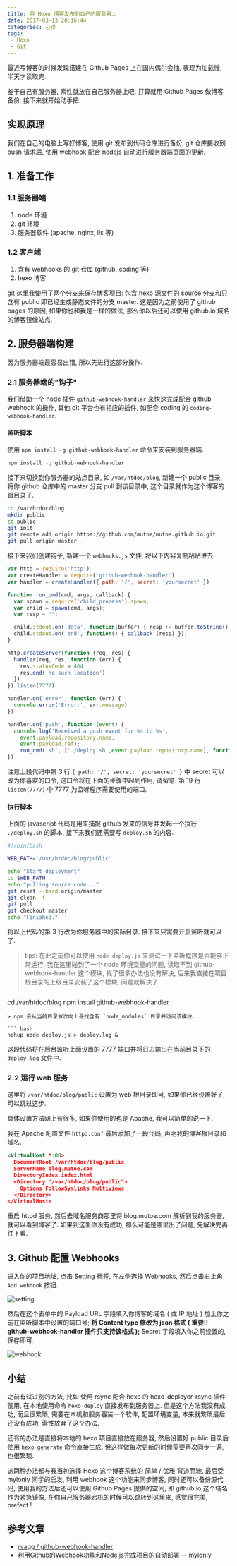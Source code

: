 ```yaml
---
title: 将 Hexo 博客发布到自己的服务器上
date: 2017-03-13 20:16:44
categories: 心得
tags:
 - Hexo
 - Git
---
```


最近写博客的时候发现搭建在 Github Pages 上在国内偶尔会抽, 表现为加载慢, 半天才读取完.

鉴于自己有服务器, 索性就放在自己服务器上吧, 打算就用 Github Pages 做博客备份. 接下来就开始动手把.

## 实现原理
我们在自己的电脑上写好博客, 使用 git 发布到代码仓库进行备份, git 仓库接收到 push 请求后, 使用 webhook 配合 nodejs 自动进行服务器端页面的更新.

<!-- more -->

## 1. 准备工作

### 1.1 服务器端
1. node 环境
1. git 环境
2. 服务器软件 (apache, nginx, iis 等)

### 1.2 客户端
1. 含有 webhooks 的 git 仓库 (github, coding 等)
2. hexo 博客

git 这里我使用了两个分支来保存博客项目: 包含 hexo 源文件的 source 分支和只含有 public 即已经生成静态文件的分支 master. 这是因为之前使用了 github pages 的原因, 如果你也和我是一样的做法, 那么你以后还可以使用 github.io 域名的博客镜像站点.

## 2. 服务器端构建

因为服务器端最容易出错, 所以先进行这部分操作.

### 2.1 服务器端的"钩子"

我们借助一个 node 插件 `github-webhook-handler` 来快速完成配合 github webhook 的操作, 其他 git 平台也有相应的插件, 如配合 coding 的 `coding-webhook-handler`.

#### 监听脚本

使用 `npm install -g github-webhook-handler` 命令来安装到服务器端.

``` bash
npm install -g github-webhook-handler
```

接下来切换到你服务器的站点目录, 如 `/var/htdoc/blog`, 新建一个 public 目录, 将你 github 仓库中的 master 分支 pull 到该目录中, 这个目录就作为这个博客的跟目录了.

``` bash
cd /var/htdoc/blog
mkdir public
cd public
git init
git remote add origin https://github.com/mutoe/mutoe.github.io.git
git pull origin master
```

接下来我们创建钩子, 新建一个 `webhooks.js` 文件, 将以下内容复制粘贴进去.

``` javascript
var http = require('http')
var createHandler = require('github-webhook-handler')
var handler = createHandler({ path: '/', secret: 'yoursecret' })

function run_cmd(cmd, args, callback) {
  var spawn = require('child_process').spawn;
  var child = spawn(cmd, args);
  var resp = "";

  child.stdout.on('data', function(buffer) { resp += buffer.toString(); });
  child.stdout.on('end', function() { callback (resp) });
}

http.createServer(function (req, res) {
  handler(req, res, function (err) {
    res.statusCode = 404
    res.end('no such location')
  })
}).listen(7777)

handler.on('error', function (err) {
  console.error('Error:', err.message)
})

handler.on('push', function (event) {
  console.log('Received a push event for %s to %s',
    event.payload.repository.name,
    event.payload.ref);
    run_cmd('sh', ['./deploy.sh',event.payload.repository.name], function(text){ console.log(text) });
})
```

注意上段代码中第 3 行 `{ path: '/', secret: 'yoursecret' }` 中 secret 可以改为你喜欢的口令, 这口令将在下面的步骤中起到作用, 请留意. 第 19 行 `listen(7777)` 中 7777 为监听程序需要使用的端口.

#### 执行脚本

上面的 javascript 代码是用来捕捉 github 发来的信号并发起一个执行 `./deploy.sh` 的脚本, 接下来我们还需要写 `deploy.sh` 的内容.

``` bash
#!/bin/bash

WEB_PATH='/usr/htdoc/blog/public'

echo "Start deployment"
cd $WEB_PATH
echo "pulling source code..."
git reset --hard origin/master
git clean -f
git pull
git checkout master
echo "Finished."
```

将以上代码的第 3 行改为你服务器中的实际目录. 接下来只需要开启监听就可以了.

> tips: 在此之前你可以使用 `node deploy.js` 来测试一下监听程序是否能够正常运行.
> 我在这里碰到了一个 node 环境变量的问题, 读取不到 github-webhook-handler 这个模块, 找了很多办法也没有解决, 后来我直接在项目根目录的上级目录安装了这个模块, 问题就解决了.
> ``` bash
  cd /var/htdoc/blog
  npm install github-webhook-handler
  ```
> npm 会从当前目录依次向上寻找含有 `node_modules` 目录并访问该模块.

``` bash
nohup node deploy.js > deploy.log &
```

这段代码将在后台监听上面设置的 7777 端口并将日志输出在当前目录下的 `deploy.log` 文件中.

### 2.2 运行 web 服务

这里将 `/var/htdoc/blog/public` 设置为 web 根目录即可, 如果你已经设置好了, 可以跳过这步.

具体设置方法网上有很多, 如果你使用的也是 Apache, 我可以简单的说一下.

我在 Apache 配置文件 `httpd.conf` 最后添加了一段代码, 声明我的博客根目录和域名.

``` xml
<VirtualHost *:80>
  DocumentRoot /var/htdoc/blog/public
  ServerName blog.mutoe.com
  DirectoryIndex index.html
  <Directory "/var/htdoc/blog/public">
    Options FollowSymlinks Multiviews
  </Directory>
</VirtualHost>
```

重启 httpd 服务, 然后去域名服务商那里将 blog.mutoe.com 解析到我的服务器, 就可以看到博客了. 如果到这里你没有成功, 那么可能是哪里出了问题, 先解决完再往下看.

## 3. Github 配置 Webhooks

进入你的项目地址, 点击 Setting 标签, 在左侧选择 Webhooks, 然后点击右上角 `Add webhook` 按钮.

![setting](//static.mutoe.com/2017/deploy-hexo-website-to-self-server/setting.png)

然后在这个表单中的 Payload URL 字段填入你博客的域名 ( 或 IP 地址 ) 加上你之前在监听脚本中设置的端口号; __将 Content type 修改为 json 格式 ( 重要!! github-webhook-handler 插件只支持该格式 );__ Secret 字段填入你之前设置的, 保存即可.

![webhook](//static.mutoe.com/2017/deploy-hexo-website-to-self-server/webhook.png)

## 小结

之前有试过别的方法, 比如 使用 rsync 配合 hexo 的 hexo-deployer-rsync 插件使用, 在本地使用命令 `hexo deploy` 直接发布到服务器上. 但是这个方法我没有成功, 而且很繁琐, 需要在本机和服务器装一个软件, 配置环境变量, 本来就繁琐最后还没有成功, 索性放弃了这个办法.

还有的办法是直接将本地的 hexo 项目直接放在服务器, 然后设置好 public 目录后使用 `hexo generate` 命令直接生成. 但这样做每次更新的时候需要再次同步一遍, 也很繁琐.

这两种办法都与我当初选择 Hexo 这个博客系统的 简单 / 优雅 背道而驰, 最后受 mylonly 同学的启发, 利用 webhook 这个功能来同步博客, 同时还可以备份源代码, 使用我的方法后还可以使用 Github Pages 提供的空间, 即 github.io 这个域名作为紧急镜像, 在你自己服务器宕机的时候可以跳转到这里来, 感觉很完美, prefect !

## 参考文章

* [rvagg / github-webhook-handler](https://github.com/rvagg/github-webhook-handler)
* [利用Github的Webhook功能和Node.js完成项目的自动部署](http://www.jianshu.com/p/e4cacd775e5b) -- mylonly
